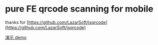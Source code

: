 
# pure FE qrcode scanning for mobile

thanks for [https://github.com/LazarSoft/jsqrcode](https://github.com/LazarSoft/jsqrcode)

[演示 demo](https://robin-front.github.io/code-code-hut/qrcodeScanning/index.html)
